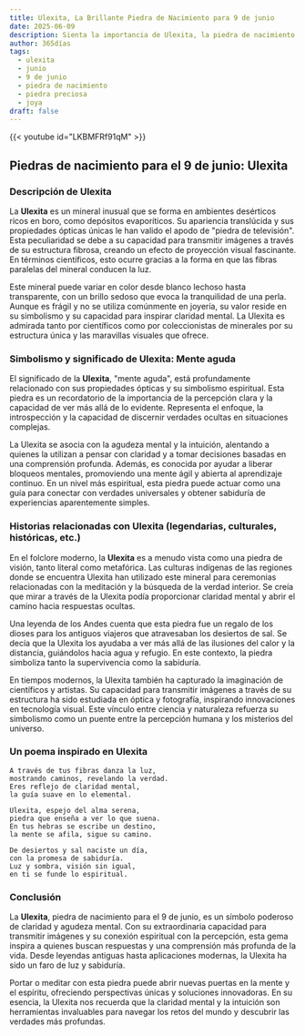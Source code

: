 ```yaml
---
title: Ulexita, La Brillante Piedra de Nacimiento para 9 de junio
date: 2025-06-09
description: Sienta la importancia de Ulexita, la piedra de nacimiento de 9 de junio que simboliza Mente aguda. Deje que su belleza y significado iluminen su día.
author: 365días
tags:
  - ulexita
  - junio
  - 9 de junio
  - piedra de nacimiento
  - piedra preciosa
  - joya
draft: false
---
```


{{< youtube id="LKBMFRf91qM" >}}

## Piedras de nacimiento para el 9 de junio: Ulexita

### Descripción de Ulexita

La **Ulexita** es un mineral inusual que se forma en ambientes desérticos ricos en boro, como depósitos evaporíticos. Su apariencia translúcida y sus propiedades ópticas únicas le han valido el apodo de "piedra de televisión". Esta peculiaridad se debe a su capacidad para transmitir imágenes a través de su estructura fibrosa, creando un efecto de proyección visual fascinante. En términos científicos, esto ocurre gracias a la forma en que las fibras paralelas del mineral conducen la luz.

Este mineral puede variar en color desde blanco lechoso hasta transparente, con un brillo sedoso que evoca la tranquilidad de una perla. Aunque es frágil y no se utiliza comúnmente en joyería, su valor reside en su simbolismo y su capacidad para inspirar claridad mental. La Ulexita es admirada tanto por científicos como por coleccionistas de minerales por su estructura única y las maravillas visuales que ofrece.

### Simbolismo y significado de Ulexita: Mente aguda

El significado de la **Ulexita**, "mente aguda", está profundamente relacionado con sus propiedades ópticas y su simbolismo espiritual. Esta piedra es un recordatorio de la importancia de la percepción clara y la capacidad de ver más allá de lo evidente. Representa el enfoque, la introspección y la capacidad de discernir verdades ocultas en situaciones complejas.

La Ulexita se asocia con la agudeza mental y la intuición, alentando a quienes la utilizan a pensar con claridad y a tomar decisiones basadas en una comprensión profunda. Además, es conocida por ayudar a liberar bloqueos mentales, promoviendo una mente ágil y abierta al aprendizaje continuo. En un nivel más espiritual, esta piedra puede actuar como una guía para conectar con verdades universales y obtener sabiduría de experiencias aparentemente simples.

### Historias relacionadas con Ulexita (legendarias, culturales, históricas, etc.)

En el folclore moderno, la **Ulexita** es a menudo vista como una piedra de visión, tanto literal como metafórica. Las culturas indígenas de las regiones donde se encuentra Ulexita han utilizado este mineral para ceremonias relacionadas con la meditación y la búsqueda de la verdad interior. Se creía que mirar a través de la Ulexita podía proporcionar claridad mental y abrir el camino hacia respuestas ocultas.

Una leyenda de los Andes cuenta que esta piedra fue un regalo de los dioses para los antiguos viajeros que atravesaban los desiertos de sal. Se decía que la Ulexita los ayudaba a ver más allá de las ilusiones del calor y la distancia, guiándolos hacia agua y refugio. En este contexto, la piedra simboliza tanto la supervivencia como la sabiduría.

En tiempos modernos, la Ulexita también ha capturado la imaginación de científicos y artistas. Su capacidad para transmitir imágenes a través de su estructura ha sido estudiada en óptica y fotografía, inspirando innovaciones en tecnología visual. Este vínculo entre ciencia y naturaleza refuerza su simbolismo como un puente entre la percepción humana y los misterios del universo.

### Un poema inspirado en Ulexita

```
A través de tus fibras danza la luz,  
mostrando caminos, revelando la verdad.  
Eres reflejo de claridad mental,  
la guía suave en lo elemental.  

Ulexita, espejo del alma serena,  
piedra que enseña a ver lo que suena.  
En tus hebras se escribe un destino,  
la mente se afila, sigue su camino.  

De desiertos y sal naciste un día,  
con la promesa de sabiduría.  
Luz y sombra, visión sin igual,  
en ti se funde lo espiritual.  
```

### Conclusión

La **Ulexita**, piedra de nacimiento para el 9 de junio, es un símbolo poderoso de claridad y agudeza mental. Con su extraordinaria capacidad para transmitir imágenes y su conexión espiritual con la percepción, esta gema inspira a quienes buscan respuestas y una comprensión más profunda de la vida. Desde leyendas antiguas hasta aplicaciones modernas, la Ulexita ha sido un faro de luz y sabiduría.

Portar o meditar con esta piedra puede abrir nuevas puertas en la mente y el espíritu, ofreciendo perspectivas únicas y soluciones innovadoras. En su esencia, la Ulexita nos recuerda que la claridad mental y la intuición son herramientas invaluables para navegar los retos del mundo y descubrir las verdades más profundas.